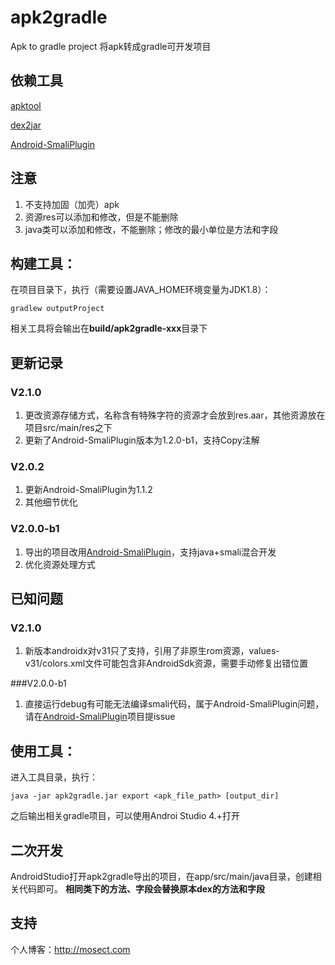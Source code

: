 # apk2gradle
Apk to gradle project
将apk转成gradle可开发项目

## 依赖工具
[apktool](https://ibotpeaches.github.io/Apktool/)

[dex2jar](https://github.com/pxb1988/dex2jar)

[Android-SmaliPlugin](https://github.com/Mosect/Android-SmaliPlugin)

## 注意
1. 不支持加固（加壳）apk
2. 资源res可以添加和修改，但是不能删除
3. java类可以添加和修改，不能删除；修改的最小单位是方法和字段

## 构建工具：
在项目目录下，执行（需要设置JAVA_HOME环境变量为JDK1.8）：
```
gradlew outputProject
```
相关工具将会输出在**build/apk2gradle-xxx**目录下

## 更新记录

### V2.1.0
1. 更改资源存储方式，名称含有特殊字符的资源才会放到res.aar，其他资源放在项目src/main/res之下
2. 更新了Android-SmaliPlugin版本为1.2.0-b1，支持Copy注解

### V2.0.2
1. 更新Android-SmaliPlugin为1.1.2
2. 其他细节优化


### V2.0.0-b1

1. 导出的项目改用[Android-SmaliPlugin](https://github.com/Mosect/Android-SmaliPlugin)，支持java+smali混合开发
2. 优化资源处理方式

## 已知问题

### V2.1.0
1. 新版本androidx对v31只了支持，引用了非原生rom资源，values-v31/colors.xml文件可能包含非AndroidSdk资源，需要手动修复出错位置

###V2.0.0-b1
1. 直接运行debug有可能无法编译smali代码，属于Android-SmaliPlugin问题，请在[Android-SmaliPlugin](https://github.com/Mosect/Android-SmaliPlugin)项目提issue


## 使用工具：
进入工具目录，执行：
```
java -jar apk2gradle.jar export <apk_file_path> [output_dir]
```
之后输出相关gradle项目，可以使用Androi Studio 4.+打开

## 二次开发
AndroidStudio打开apk2gradle导出的项目，在app/src/main/java目录，创建相关代码即可。
**相同类下的方法、字段会替换原本dex的方法和字段**

## 支持
个人博客：http://mosect.com
